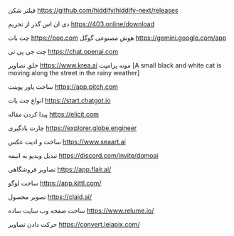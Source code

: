 فیلتر شکن
https://github.com/hiddify/hiddify-next/releases 

دی ان اس گذر از تحریم 
https://403.online/download

چت بات 
https://poe.com
هوش مصنوعی گوگل
https://gemini.google.com/app

چت جی پی تی
https://chat.openai.com

خلق تصاویر
https://www.krea.ai
مونه پرامپت [A small black and white cat is moving along the street in the rainy weather]


ساخت پاور پوینت
https://app.pitch.com


انواع چت بات
https://start.chatgot.io


پیدا کردن مقاله
https://elicit.com


چارت یادگیری
https://explorer.globe.engineer


ساخت و ادیت عکس
https://www.seaart.ai


تبدیل ویدیو به انیمه
https://discord.com/invite/domoai


تصاویر فروشگاهی
https://app.flair.ai/


ساخت لوگو
https://app.kittl.com/


تصویر محصول
https://claid.ai/


ساخت صفحه وب سایت ساده
https://www.relume.io/


حرکت دادن تصاویر
https://convert.leiapix.com/

